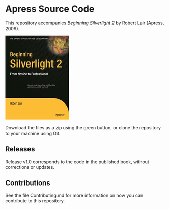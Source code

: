# Apress Source Code

This repository accompanies [*Beginning Silverlight 2*](http://www.apress.com/9781590599525) by Robert Lair (Apress, 2009).

![Cover image](9781590599525.jpg)

Download the files as a zip using the green button, or clone the repository to your machine using Git.

## Releases

Release v1.0 corresponds to the code in the published book, without corrections or updates.

## Contributions

See the file Contributing.md for more information on how you can contribute to this repository.
